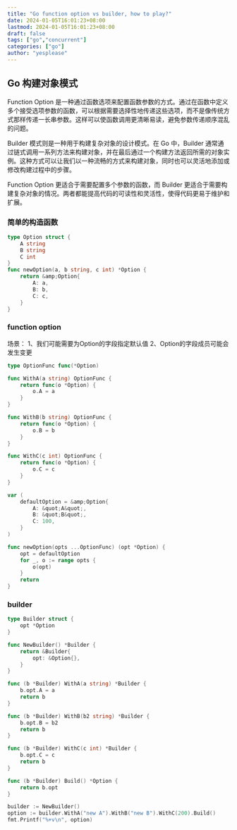 ```yaml
---
title: "Go function option vs builder, how to play?"
date: 2024-01-05T16:01:23+08:00
lastmod: 2024-01-05T16:01:23+08:00
draft: false
tags: ["go","concurrent"]
categories: ["go"]
author: "yesplease"
---
```



## Go 构建对象模式

Function Option 是一种通过函数选项来配置函数参数的方式。通过在函数中定义多个接受选项参数的函数，可以根据需要选择性地传递这些选项，而不是像传统方式那样传递一长串参数。这样可以使函数调用更清晰易读，避免参数传递顺序混乱的问题。

Builder 模式则是一种用于构建复杂对象的设计模式。在 Go 中，Builder 通常通过链式调用一系列方法来构建对象，并在最后通过一个构建方法返回所需的对象实例。这种方式可以让我们以一种流畅的方式来构建对象，同时也可以灵活地添加或修改构建过程中的步骤。

Function Option 更适合于需要配置多个参数的函数，而 Builder 更适合于需要构建复杂对象的情况。两者都能提高代码的可读性和灵活性，使得代码更易于维护和扩展。


### 简单的构造函数
```go
type Option struct {
	A string
	B string
	C int
}
func newOption(a, b string, c int) *Option {
	return &amp;Option{
		A: a,
		B: b,
		C: c,
	}
}
```

### function option
场景：
1、我们可能需要为Option的字段指定默认值
2、Option的字段成员可能会发生变更

```go
type OptionFunc func(*Option)

func WithA(a string) OptionFunc {
	return func(o *Option) {
		o.A = a
	}
}

func WithB(b string) OptionFunc {
	return func(o *Option) {
		o.B = b
	}
}

func WithC(c int) OptionFunc {
	return func(o *Option) {
		o.C = c
	}
}

var (
	defaultOption = &amp;Option{
		A: &quot;A&quot;,
		B: &quot;B&quot;,
		C: 100,
	}
)

func newOption(opts ...OptionFunc) (opt *Option) {
	opt = defaultOption
	for _, o := range opts {
		o(opt)
	}
	return
}
```

### builder

```go
type Builder struct {
	opt *Option
}

func NewBuilder() *Builder {
	return &Builder{
		opt: &Option{},
	}
}

func (b *Builder) WithA(a string) *Builder {
	b.opt.A = a
	return b
}

func (b *Builder) WithB(b2 string) *Builder {
	b.opt.B = b2
	return b
}

func (b *Builder) WithC(c int) *Builder {
	b.opt.C = c
	return b
}

func (b *Builder) Build() *Option {
	return b.opt
}

builder := NewBuilder()
option := builder.WithA("new A").WithB("new B").WithC(200).Build()
fmt.Printf("%+v\n", option)

```